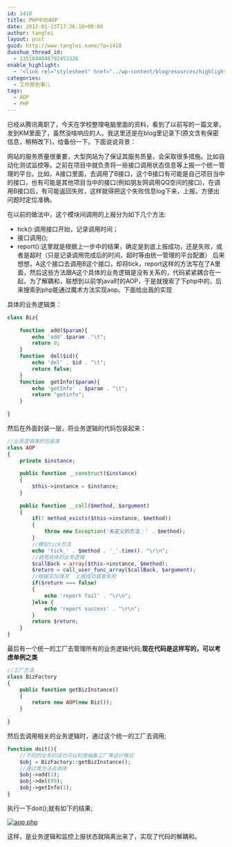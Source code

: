 ```yaml
---
id: 1410
title: PHP中的AOP
date: 2012-01-15T17:36:10+00:00
author: tanglei
layout: post
guid: http://www.tanglei.name/?p=1410
duoshuo_thread_id:
  - 1351844048792453326
enable_highlight:
  - '<link rel="stylesheet" href="../wp-content/blogresources/highlightconfig/highlight.default.min.css"><script src="../wp-content/blogresources/highlightconfig/jquery-2.1.4.min.js"></script><script src="../wp-content/blogresources/highlightconfig/enable_highlight.js"></script>'
categories:
  - 工作那些事儿
tags:
  - AOP
  - PHP
---
```

已经从腾讯离职了，今天在学校整理电脑里面的资料，看到了以前写的一篇文章，发到KM里面了，虽然没啥响应的人。我这里还是在blog里记录下(原文含有保密信息，稍稍改下)，给备份一下。下面说说背景：

网站的服务质量很重要，大型网站为了保证其服务质量，会采取很多措施。比如自动化测试监控等。之前在项目中就负责将一些接口调用状态信息等上报一个统一管理的平台。比如，A接口里面，去调用了B接口，这个B接口有可能是自己项目当中的接口，也有可能是其他项目当中的接口(例如朋友网调用QQ空间的接口)，在调用B接口后，有可能返回失败，这样就得把这个失败信息log下来，上报。方便出问题时定位准确。

在以前的做法中，这个模块间调用的上报分为如下几个方法:

  * tick():调用接口开始，记录调用时间；
  * 接口调用();
  * report():这里就是根据上一步中的结果，确定是到底上报成功，还是失败，或者是超时（只是记录调用完成后的时间，超时等由统一管理的平台配置）
后来想想，A这个接口去调用B这个接口，却将tick，report这样的方法写在了A里面，然后这些方法跟A这个具体的业务逻辑是没有关系的，代码紧紧耦合在一起，为了解耦和，联想到以前学java时的AOP，于是就搜索了下php中的，后来搜索到php能通过魔术方法实现aop。下面给出我的实现

具体的业务逻辑类：

```php
class Biz{  
  
    function  add($param){  
        echo 'add'.$param ."\t";  
        return 0;  
    }  
    function  del($id){  
        echo 'del' . $id . "\t";  
        return false;  
    }  
    function  getInfo($param){  
        echo 'getInfo' . $param . "\t";  
        return "getinfo";  
    }  
  
}  
```

然后在外面封装一层，将业务逻辑的代码包装起来：

```php
//业务逻辑类的包装类  
class AOP  
{  
    private $instance;  
  
    public function __construct($instance)  
    {  
        $this->instance = $instance;  
    }  
  
    public function __call($method, $argument)  
    {  
        if(! method_exists($this->instance, $method))  
        {  
            throw new Exception('未定义的方法：' . $method);  
        }  
        //模拟tick方法
        echo 'tick_' . $method . '_'.time(). "\r\n";  
        //调用具体的业务逻辑
        $callBack = array($this->instance, $method);  
        $return = call_user_func_array($callBack, $argument);  
        //根据实际情况  上报成功或者失败  
        if($return === false)  
        {  
            echo 'report fail' . "\r\n";  
        }else {  
            echo 'report success' . "\r\n";  
        }  
        return $return;  
    }  
}  
```

最后有一个统一的工厂去管理所有的业务逻辑代码;**现在代码是这样写的，可以考虑单例之类**

```php
//工厂方法    
class BizFactory  
{  
    public function getBizInstance()  
    {  
        return new AOP(new Biz());  
    }  
          
}   
```

然后去调用相关的业务逻辑时，通过这个统一的工厂去调用;

```php
function doit(){  
    //不同的业务的话也可以利用抽象工厂等设计模式
    $obj = BizFactory::getBizInstance();  
    //通过类方法去调用  
    $obj->add(1);  
    $obj->del(99);  
    $obj->getInfo(1);  
}  
```

执行一下doit();就有如下的结果;
  
<a href="http://s1123.photobucket.com/albums/l549/tl3shi/?action=view&current=aop_php.jpg" target="_blank"><img src="http://i1123.photobucket.com/albums/l549/tl3shi/aop_php.jpg" border="0" alt="aop,php" /></a>
  

  
这样，是业务逻辑和监控上报状态就隔离出来了，实现了代码的解耦和。
